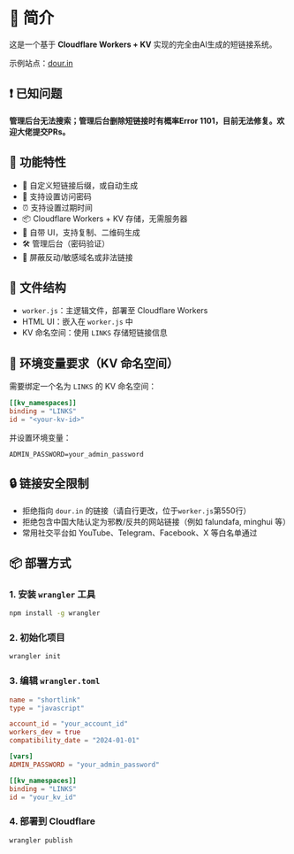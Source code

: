 # 🔗 简介

这是一个基于 **Cloudflare Workers + KV** 实现的完全由AI生成的短链接系统。

示例站点：[dour.in](https://dour.in/)

## ❗ 已知问题

**管理后台无法搜索；管理后台删除短链接时有概率Error 1101，目前无法修复。欢迎大佬提交PRs。**

## 🚀 功能特性

- 🎯 自定义短链接后缀，或自动生成
- 🔐 支持设置访问密码
- ⏰ 支持设置过期时间
- 📦 Cloudflare Workers + KV 存储，无需服务器
- 📱 自带 UI，支持复制、二维码生成
- 🛠️ 管理后台（密码验证）
- 🚫 屏蔽反动/敏感域名或非法链接

## 📁 文件结构

- `worker.js`：主逻辑文件，部署至 Cloudflare Workers
- HTML UI：嵌入在 `worker.js` 中
- KV 命名空间：使用 `LINKS` 存储短链接信息

## 🧩 环境变量要求（KV 命名空间）

需要绑定一个名为 `LINKS` 的 KV 命名空间：

```toml
[[kv_namespaces]]
binding = "LINKS"
id = "<your-kv-id>"
```

并设置环境变量：

```env
ADMIN_PASSWORD=your_admin_password
```

## 🔒 链接安全限制

- 拒绝指向 `dour.in` 的链接（请自行更改，位于`worker.js`第550行）
- 拒绝包含中国大陆认定为邪教/反共的网站链接（例如 falundafa, minghui 等）
- 常用社交平台如 YouTube、Telegram、Facebook、X 等白名单通过

## 📦 部署方式

### 1. 安装 `wrangler` 工具

```bash
npm install -g wrangler
```

### 2. 初始化项目

```bash
wrangler init
```

### 3. 编辑 `wrangler.toml`

```toml
name = "shortlink"
type = "javascript"

account_id = "your_account_id"
workers_dev = true
compatibility_date = "2024-01-01"

[vars]
ADMIN_PASSWORD = "your_admin_password"

[[kv_namespaces]]
binding = "LINKS"
id = "your_kv_id"
```

### 4. 部署到 Cloudflare

```bash
wrangler publish
```
